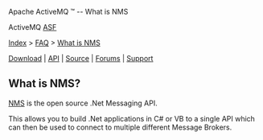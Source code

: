 Apache ActiveMQ ™ -- What is NMS 

ActiveMQ [ASF](http://www.apache.org)

[Index](index.html) > [FAQ](faq.html) > [What is NMS](what-is-nms.html)

[Download](download.html) | [API](nms-api.html) | [Source](source.html) | [Forums](http://activemq.apache.org/discussion-forums.html) | [Support](http://activemq.apache.org/support.html)

What is NMS?
------------

[NMS](nms.html) is the open source .Net Messaging API.

This allows you to build .Net applications in C# or VB to a single API which can then be used to connect to multiple different Message Brokers.


